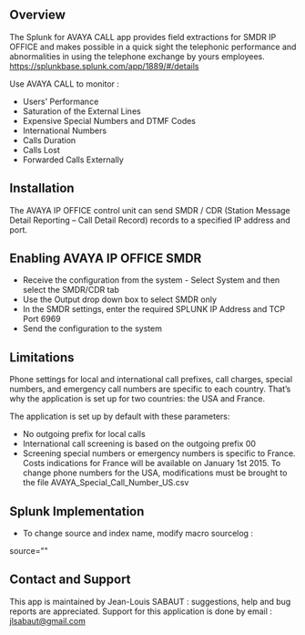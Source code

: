 Overview
--------

The Splunk for AVAYA CALL app provides field extractions for SMDR IP OFFICE and makes possible in a quick sight the telephonic performance and abnormalities in using the telephone exchange by yours employees.
https://splunkbase.splunk.com/app/1889/#/details

Use AVAYA CALL to monitor :

- Users' Performance
- Saturation of the External Lines 
- Expensive Special Numbers and DTMF Codes
- International Numbers
- Calls Duration
- Calls Lost
- Forwarded Calls Externally
 
Installation
------------

The AVAYA IP OFFICE control unit can send SMDR / CDR (Station Message Detail Reporting – Call Detail Record) records to a specified IP address and port.

Enabling AVAYA IP OFFICE SMDR
-----------------------------

* Receive the configuration from the system - Select System and then select the SMDR/CDR tab
* Use the Output drop down box to select SMDR only
* In the SMDR settings, enter the required SPLUNK IP Address and TCP Port 6969
* Send the configuration to the system  

Limitations
-----------

Phone settings for local and international call prefixes, call charges, special numbers, and emergency call numbers are specific to each country. That’s why the application is set up for two countries: the USA and France.      

The application is set up by default with these parameters:

* No outgoing prefix for local calls
* International call screening is based on the outgoing prefix 00 
* Screening special numbers or emergency numbers is specific to France. Costs indications for France will be available on January 1st 2015. To change phone numbers for the USA, modifications must be brought to the file AVAYA_Special_Call_Number_US.csv

Splunk Implementation
---------------------

* To change source and index name, modify macro sourcelog :

source=""

Contact and Support
-------------------

This app is maintained by Jean-Louis SABAUT : suggestions, help and bug reports are appreciated.
Support for this application is done by email : jlsabaut@gmail.com
